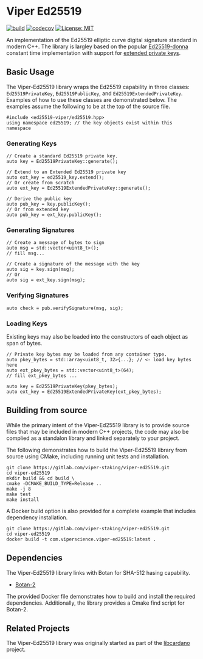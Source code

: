 # Viper Ed25519
[![build](https://gitlab.com/viper-staking/ed25519-viper/badges/main/pipeline.svg)](https://gitlab.com/viper-staking/ed25519-viper/-/commits/main)
[![codecov](https://codecov.io/gl/viper-staking/ed25519-viper/branch/main/graph/badge.svg?token=B7F7UR16TG)](https://codecov.io/gl/viper-staking/ed25519-viper)
[![License: MIT](https://img.shields.io/badge/License-MIT-yellow.svg)](https://opensource.org/licenses/MIT)

An implementation of the Ed25519 elliptic curve digital signature standard in
modern C++. The library is largley based on the popular [Ed25519-donna](https://github.com/floodyberry/ed25519-donna) constant 
time implementation with support for
[extended private keys](https://raw.githubusercontent.com/input-output-hk/adrestia/master/docs/static/Ed25519_BIP.pdf).

## Basic Usage
The Viper-Ed25519 library wraps the Ed25519 capability in three classes: `Ed25519PrivateKey`, `Ed25519PublicKey`, and `Ed25519ExtendedPrivateKey`. Examples of how to use these classes are demonstrated below. The examples assume the following to be at the top of the source file.

    #include <ed25519-viper/ed25519.hpp>
    using namespace ed25519; // the key objects exist within this namespace

### Generating Keys

    // Create a standard Ed25519 private key.
    auto key = Ed25519PrivateKey::generate();

    // Extend to an Extended Ed25519 private key
    auto ext_key = ed25519_key.extend();
    // Or create from scratch
    auto ext_key = Ed25519ExtendedPrivateKey::generate();

    // Derive the public key
    auto pub_key = key.publicKey();
    // Or from extended key
    auto pub_key = ext_key.publicKey();

### Generating Signatures

    // Create a message of bytes to sign
    auto msg = std::vector<uint8_t>();
    // fill msg...

    // Create a signature of the message with the key
    auto sig = key.sign(msg);
    // Or
    auto sig = ext_key.sign(msg);

### Verifying Signatures

    auto check = pub.verifySignature(msg, sig);

### Loading Keys

Existing keys may also be loaded into the constructors of each object as span of bytes.

    // Private key bytes may be loaded from any container type.
    auto pkey_bytes = std::array<uint8_t, 32>{...}; // <- load key bytes here
    auto ext_pkey_bytes = std::vector<uint8_t>(64);
    // fill ext_pkey_bytes ...

    auto key = Ed25519PrivateKey(pkey_bytes);
    auto ext_key = Ed25519ExtendedPrivateKey(ext_pkey_bytes);

## Building from source
While the primary intent of the Viper-Ed25519 library is to provide source files 
that may be included in modern C++ projects, the code may also be complied as a 
standalon library and linked separately to your project.

The following demonstrates how to build the Viper-Ed25519 library from source 
using CMake, including running unit tests and installation.

    git clone https://gitlab.com/viper-staking/viper-ed25519.git
    cd viper-ed25519
    mkdir build && cd build \
    cmake -DCMAKE_BUILD_TYPE=Release ..
    make -j 8
    make test
    make install

A Docker build option is also provided for a complete example that includes 
dependency installation.

    git clone https://gitlab.com/viper-staking/viper-ed25519.git
    cd viper-ed25519
    docker build -t com.viperscience.viper-ed25519:latest .

## Dependencies
The Viper-Ed25519 library links with Botan for SHA-512 hasing capability.

* [Botan-2](https://botan.randombit.net/)

The provided Docker file demonstrates how to build and install the required 
dependencies. Additionally, the library provides a Cmake find script for 
Botan-2.

## Related Projects

The Viper-Ed25519 library was originally started as part of the 
[libcardano](https://gitlab.com/viper-staking/libcardano) project.
